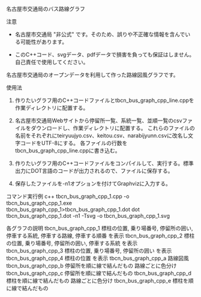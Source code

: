 名古屋市交通局のバス路線グラフ

注意

* 名古屋市交通局 "非公式" です。そのため、誤りや不正確な情報を含んでいる可能性があります。

* このC++コード、svgデータ、pdfデータで損害を負っても保証はしません。自己責任で使用してください。

名古屋市交通局のオープンデータを利用して作った路線図風グラフです。

使用法

1. 作りたいグラフ用のC++コードファイルとtbcn_bus_graph_cpp_line.cppを作業ディレクトリに配置する。

2. 名古屋市交通局Webサイトから停留所一覧、系統一覧、並順一覧のcsvファイルをダウンロードし、作業ディレクトリに配置する。
   これらのファイルの名前をそれぞれにteiryuujyo.csv、keitou.csv、narabijyunn.csvに改名し文字コードをUTF-8にする。
   各ファイルの行数をtbcn_bus_graph_cpp_line.cppに書き込む。

3. 作りたいグラフ用のC++コードファイルをコンパイルして、実行する。標準出力にDOT言語のコードが出力されるので、ファイルに保存する。
4. 保存したファイルを-n1オプションを付けてGraphvizに入力する。

コマンド実行例
c++ tbcn_bus_graph_cpp_1.cpp -o tbcn_bus_graph_cpp_1.exe
tbcn_bus_graph_cpp_1>tbcn_bus_graph_cpp_1.dot
dot tbcn_bus_graph_cpp_1.dot -n1 -Tsvg -o tbcn_bus_graph_cpp_1.svg

各グラフの説明
tbcn_bus_graph_cpp_1  標柱の位置, 乗り場番号, 停留所の囲い, 停車する系統, 停車する路線, 停車する順番 を表示
tbcn_bus_graph_cpp_2  標柱の位置, 乗り場番号, 停留所の囲い, 停車する系統 を表示
tbcn_bus_graph_cpp_3  標柱の位置, 乗り場番号, 停留所の囲い を表示
tbcn_bus_graph_cpp_4  標柱の位置 を表示
tbcn_bus_graph_cpp_a  路線図風
tbcn_bus_graph_cpp_b  停留所を順に線で結んだもの 路線ごとに色分け
tbcn_bus_graph_cpp_c  停留所を順に線で結んだもの
tbcn_bus_graph_cpp_d  標柱を順に線で結んだもの 路線ごとに色分け
tbcn_bus_graph_cpp_e  標柱を順に線で結んだもの

